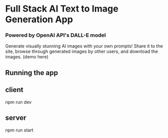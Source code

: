 # Full Stack AI Text to Image Generation App
### Powered by OpenAI API's DALL-E model
Generate visually stunning AI images with your own prompts! Share it to the site, browse through generated images by other users, and download the images. (demo here)

## Running the app
## client
npm run dev
## server 
npm run start
